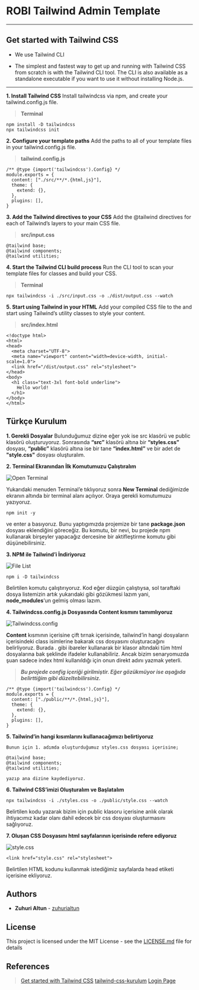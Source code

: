 # ROBI Tailwind Admin Template
---

## Get started with Tailwind CSS
* We use Tailwind CLI
- The simplest and fastest way to get up and running with Tailwind CSS from scratch is with the Tailwind CLI tool. The CLI is also available as a standalone executable if you want to use it without installing Node.js.
---
**1. Install Tailwind CSS**
Install tailwindcss via npm, and create your tailwind.config.js file.
>**Terminal**
```
npm install -D tailwindcss
npx tailwindcss init
```
**2. Configure your template paths**
Add the paths to all of your template files in your tailwind.config.js file.
>**tailwind.config.js**
```
/** @type {import('tailwindcss').Config} */
module.exports = {
  content: ["./src/**/*.{html,js}"],
  theme: {
    extend: {},
  },
  plugins: [],
}
```
**3. Add the Tailwind directives to your CSS**
Add the @tailwind directives for each of Tailwind’s layers to your main CSS file.
>**src/input.css**
```
@tailwind base;
@tailwind components;
@tailwind utilities;
```
**4. Start the Tailwind CLI build process**
Run the CLI tool to scan your template files for classes and build your CSS.
>**Terminal**
```
npx tailwindcss -i ./src/input.css -o ./dist/output.css --watch
```
**5. Start using Tailwind in your HTML**
Add your compiled CSS file to the <head> and start using Tailwind’s utility classes to style your content.
>**src/index.html**
```
<!doctype html>
<html>
<head>
  <meta charset="UTF-8">
  <meta name="viewport" content="width=device-width, initial-scale=1.0">
  <link href="/dist/output.css" rel="stylesheet">
</head>
<body>
  <h1 class="text-3xl font-bold underline">
    Hello world!
  </h1>
</body>
</html>
```

## Türkçe Kurulum
**1. Gerekli Dosyalar**
Bulunduğumuz dizine eğer yok ise src klasörü ve public klasörü oluşturuyoruz. Sonrasında **“src”** klasörü altına bir **“styles.css”** dosyası, **“public”** klasörü altına ise bir tane **“index.html”** ve bir adet de **"style.css"** dosyası oluşturalım.

**2. Terminal Ekranından İlk Komutumuzu Çalıştıralım**

![Open Terminal](https://www.belgeci.com/wp-content/uploads/2022/04/terminal-acilisi-234x300.jpg)

Yukarıdaki menuden Terminal’e tıklıyoruz sonra **New Terminal** dediğimizde ekranın altında bir terminal alanı açılıyor. Oraya gerekli komutumuzu yazıyoruz.
```
npm init -y
```
ve enter a basıyoruz. Bunu yaptıgımızda projemize bir tane **package.json** dosyası eklendiğini göreceğiz. Bu komutu, bir nevi, bu projede npm kullanarak birşeyler yapacağız dercesine bir aktifleştirme komutu gibi düşünebilirsiniz.

**3. NPM ile Tailwind’i İndiriyoruz**

![File List](http://www.belgeci.com/wp-content/uploads/2022/04/npm-tamam.jpg)

```
npm i -D tailwindcss
```
Belirtilen komutu çalıştırıyoruz. Kod eğer düzgün çalıştıysa, sol taraftaki dosya listemizin artık yukarıdaki gibi gözükmesi lazım yani, **node_modules**‘un gelmiş olması lazım.

**4. Tailwindcss.config.js Dosyasında Content kısmını tamımlıyoruz**

![Tailwindcss.config](https://www.belgeci.com/wp-content/uploads/2022/04/tailwind-config-1.jpg)

**Content** kısmının içerisine çift tırnak içerisinde, tailwind’in hangi dosyaların içerisindeki class isimlerine bakarak css dosyasını oluşturacağını belirliyoruz. Burada *.* gibi ibareler kullanarak bir klasor altındaki tüm html dosyalarına bak şeklinde ifadeler kullanabiliriz. Ancak bizim senaryomuzda şuan sadece index html kullanıldığı için onun direkt adını yazmak yeterli.

> ***Bu projede config içeriği girilmiştir. Eğer gözükmüyor ise aşağıda belirttiğim gibi düzeltebilirsiniz.***
```
/** @type {import('tailwindcss').Config} */
module.exports = {
  content: ["./public/**/*.{html,js}"],
  theme: {
    extend: {},
  },
  plugins: [],
}
```

**5. Tailwind’in hangi kısımlarını kullanacağımızı belirtiyoruz**
```
Bunun için 1. adımda oluşturduğumuz styles.css dosyası içerisine;

@tailwind base;
@tailwind components;
@tailwind utilities;

yazıp ana dizine kaydediyoruz.
```
**6. Tailwind CSS’imizi Oluşturalım ve Başlatalım**
```
npx tailwindcss -i ./styles.css -o ./public/style.css --watch
```
Belirtilen kodu yazarak bizim için public klasoru içerisine anlık olarak ihtiyacımız kadar olanı dahil edecek bir css dosyası oluşturmasını sağlıyoruz.

**7. Oluşan CSS Dosyasını html sayfalarının içerisinde refere ediyoruz**

![style.css](https://www.belgeci.com/wp-content/uploads/2022/04/tailwind-index-e-ekle-1.jpg)

```
<link href="style.css" rel="stylesheet">
```
Belirtilen HTML kodunu kullanmak istediğimiz sayfalarda head etiketi içerisine ekliyoruz.

## Authors
* **Zuhuri Altun** - [zuhurialtun](https://github.com/zuhurialtun)
## License
This project is licensed under the MIT License - see the [LICENSE.md](LICENSE.md) file for details
## References
> [Get started with Tailwind CSS](https://tailwindcss.com/docs/installation)
> [tailwind-css-kurulum](https://www.belgeci.com/tailwind-css-kurulum.html)
> [Login Page](https://larainfo.com/blogs/tailwind-css-simple-login-form-example)